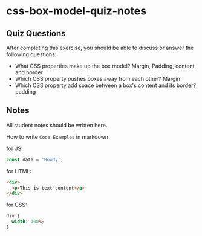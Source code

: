 # css-box-model-quiz-notes

## Quiz Questions

After completing this exercise, you should be able to discuss or answer the following questions:

- What CSS properties make up the box model?
  Margin, Padding, content and border
- Which CSS property pushes boxes away from each other?
  Margin
- Which CSS property add space between a box's content and its border?
  padding

## Notes

All student notes should be written here.

How to write `Code Examples` in markdown

for JS:

```javascript
const data = 'Howdy';
```

for HTML:

```html
<div>
  <p>This is text content</p>
</div>
```

for CSS:

```css
div {
  width: 100%;
}
```
